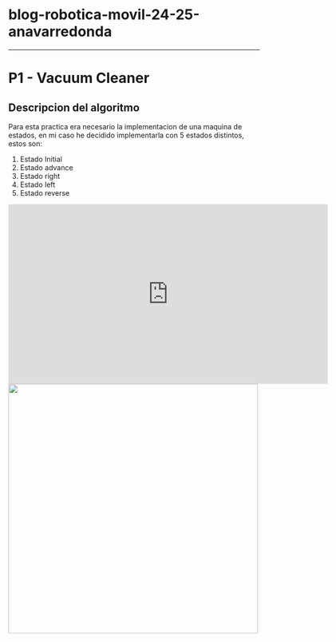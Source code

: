 # blog-robotica-movil-24-25-anavarredonda
-----------------------------------------
# P1 - Vacuum Cleaner

## Descripcion del algoritmo
Para esta practica era necesario la implementacion de una maquina de estados, en mi caso he decidido implementarla con 5 estados distintos, estos son:
  1. Estado Initial
  2. Estado advance
  3. Estado right
  4. Estado left
  5. Estado reverse

<iframe src="https://urjc-my.sharepoint.com/personal/a_navarredonda_2022_alumnos_urjc_es/_layouts/15/embed.aspx?UniqueId=0f6c49bc-27f7-49e9-ba41-5e05b985c091" width="640" height="360" frameborder="0" scrolling="no" allowfullscreen title="Maquina de estados.drawio"></iframe>

<img src="https://urjc-my.sharepoint.com/:i:/g/personal/a_navarredonda_2022_alumnos_urjc_es/EbxJbA_3J-lJukFeBbmFwJEBq9IL9OpzEt8mvHaoFNRqPg?e=Ssw6Np" width="500">
